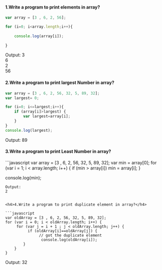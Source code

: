 <h4>1.Write a program to print elements in array?</h4>

```javascript
var array = [3 , 6, 2, 56];

for (i=0; i<array.length;i++){
    
    console.log(array[i]);
  
}
```
Output:
3  
6  
2  
56  

<h4>2.Write a program to print largest Number in array?</h4>

```javascript
var array = [3 , 6, 2, 56, 32, 5, 89, 32];
var largest= 0;

for (i=0; i<=largest;i++){
	if (array[i]>largest) {
		var largest=array[i];
	}
}
console.log(largest);
```
Output:
89  

<h4>3.Write a program to print Least Number in array?</h4>
```javascript
var array = [3 , 6, 2, 56, 32, 5, 89, 32];
var min = array[0];
for (var i = 1; i < array.length; i++) {
    if (min > array[i])
        min = array[i];
}

console.log(min);
```
Output:
2  


<h4>4.Write a program to print duplicate element in array?</h4>

```javascript
var oldArray = [3 , 6, 2, 56, 32, 5, 89, 32];
for (var i = 0; i < oldArray.length; i++) {
     for (var j = i + 1 ; j < oldArray.length; j++) {
          if (oldArray[i]==oldArray[j]) {
               // got the duplicate element
                console.log(oldArray[i]);
        }
    }
}
```

Output:
32  
